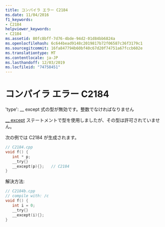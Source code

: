 ```yaml
---
title: コンパイラ エラー C2184
ms.date: 11/04/2016
f1_keywords:
- C2184
helpviewer_keywords:
- C2184
ms.assetid: 80fc8bff-7d76-4bde-94d2-01d84bb6824a
ms.openlocfilehash: 6c644bead9148c2019817b72f06587c36f3179c1
ms.sourcegitcommit: 16fa847794b60bf40c67d20f74751a67fccb602e
ms.translationtype: MT
ms.contentlocale: ja-JP
ms.lasthandoff: 12/03/2019
ms.locfileid: "74758451"
---
```

# <a name="compiler-error-c2184"></a>コンパイラ エラー C2184

'type': __ except 式の型が無効です。整数でなければなりません

[__ except](../../c-language/try-except-statement-c.md) ステートメントで型を使用しましたが、その型は許可されていません。

次の例では C2184 が生成されます。

```cpp
// C2184.cpp
void f() {
   int * p;
   __try{}
   __except(p){};   // C2184
}
```

解決方法:

```cpp
// C2184b.cpp
// compile with: /c
void f() {
   int i = 0;
   __try{}
   __except(i){};
}
```
